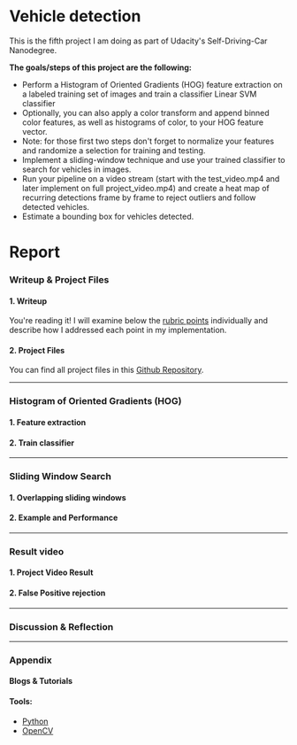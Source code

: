 # **Vehicle detection**

This is the fifth project I am doing as part of Udacity's Self-Driving-Car Nanodegree.

**The goals/steps of this project are the following:**
* Perform a Histogram of Oriented Gradients (HOG) feature extraction on a labeled training set of images and train a classifier Linear SVM classifier
* Optionally, you can also apply a color transform and append binned color features, as well as histograms of color, to your HOG feature vector.
* Note: for those first two steps don't forget to normalize your features and randomize a selection for training and testing.
* Implement a sliding-window technique and use your trained classifier to search for vehicles in images.
* Run your pipeline on a video stream (start with the test_video.mp4 and later implement on full project_video.mp4) and create a heat map of recurring detections frame by frame to reject outliers and follow detected vehicles.
* Estimate a bounding box for vehicles detected.



[//]: # (Image References)

[image1]: ./output_images/final_result.gif "Final pipeline result"
[image2]: ./output_images/undistort_chessboard.png "Undistort chessboard example"
[image3]: ./output_images/undistort.png "Undistort example"
[image4]: ./output_images/binarized.png "Binarized Example"
[image5]: ./output_images/warped.png "Warped example"
[image6]: ./output_images/binarized_lane_detected.png "Binarized with lane example"
[image7]: ./output_images/histogram.png "Binarized histogram"
[image8]: ./output_images/0.png "Final example 1"
[image9]: ./output_images/1.png "Final example 2"

# Report
### Writeup & Project Files

#### 1. Writeup
You're reading it! I will examine below the [rubric points](https://review.udacity.com/#!/rubrics/513/view) individually and describe how I addressed each point in my implementation.


#### 2. Project Files

You can find all project files in this [Github Repository](https://github.com/thoomi/vehicle-detection).


---

### Histogram of Oriented Gradients (HOG)

#### 1. Feature extraction

#### 2. Train classifier


---

### Sliding Window Search

#### 1. Overlapping sliding windows


#### 2. Example and Performance

---


### Result video

#### 1. Project Video Result

#### 2. False Positive rejection

---


### Discussion & Reflection


---


### Appendix


#### Blogs & Tutorials


#### Tools:
[tool01]: https://www.python.org/
[tool02]: http://opencv.org/

 - [Python][tool01]
 - [OpenCV][tool02]
